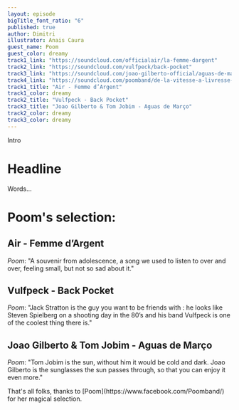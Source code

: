 ```yaml
---
layout: episode
bigTitle_font_ratio: "6"
published: true
author: Dimitri
illustrator: Anais Caura
guest_name: Poom
guest_color: dreamy
track1_link: "https://soundcloud.com/officialair/la-femme-dargent"
track2_link: "https://soundcloud.com/vulfpeck/back-pocket"
track3_link: "https://soundcloud.com/joao-gilberto-official/aguas-de-marco"
track4_link: "https://soundcloud.com/poomband/de-la-vitesse-a-livresse-2"
track1_title: "Air - Femme d’Argent"
track1_color: dreamy
track2_title: "Vulfpeck - Back Pocket"
track3_title: "Joao Gilberto & Tom Jobim - Aguas de Março"
track2_color: dreamy
track3_color: dreamy
---
```

<p id="introduction">Intro</p>

# Headline

Words...
 
# Poom's selection:

## Air - Femme d’Argent
_Poom_: "A souvenir from adolescence, a song we used to listen to over and over, feeling small, but not so sad about it."

## Vulfpeck - Back Pocket

_Poom_: "Jack Stratton is the guy you want to be friends with : he looks like Steven Spielberg on a shooting day in the 80’s and his band Vulfpeck is one of the coolest thing there is."

## Joao Gilberto & Tom Jobim - Aguas de Março

_Poom_: "Tom Jobim is the sun, without him it would be cold and dark. Joao Gilberto is the sunglasses the sun passes through, so that you can enjoy it even more."

<p id="outroduction">
That's all folks, thanks to [Poom](https://www.facebook.com/Poomband/) for her magical selection.</p>
